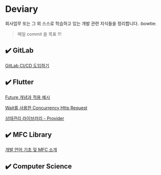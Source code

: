 # Deviary
회사업무 또는 그 외 스스로 학습하고 있는 개발 관련 지식들을 정리합니다. :bowtie:
> 매일 commit 을 목표 !!! 

## :heavy_check_mark: GitLab
[GitLab CI/CD 도입하기](GitLab/GitlabRunner.md)


## :heavy_check_mark: Flutter
[Future 개념과 적용 예시](Flutter/Future.md)

[Wait를 사용한 Concurrency Http Request](Flutter/Http-parallel-async-request.md)

[상태관리 라이브러리 - Provider](Flutter/Provider.md)

## :heavy_check_mark: MFC Library
[개발 언어 기초 및 MFC 소개](MFC/1Day-Basic.md)

## :heavy_check_mark: Computer Science
